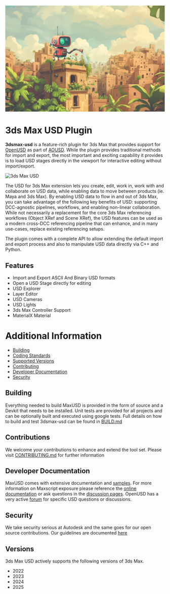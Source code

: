 ![3ds Max USD](doc/images/header.jpg "Placeholder Image")
# 3ds Max USD Plugin
**3dsmax-usd** is a feature-rich plugin for 3ds Max that provides support for [OpenUSD](http://openusd.org/) as part of [AOUSD](https://aousd.org/).  While the plugin provides traditional methods for import and export, the most important and exciting capability it provides is to load USD stages directly in the viewport for interactive editing without import/export.

![3ds Max USD](doc/images/3dsmax-usd.png "placeholder image")

The USD for 3ds Max extension lets you create, edit, work in, work with and collaborate on USD data, while enabling data to move between products (ie. Maya and 3ds Max). By enabling USD data to flow in and out of 3ds Max, you can take advantage of the following key benefits of USD: supporting DCC-agnostic pipelines, workflows, and enabling non-linear collaboration. While not necessarily a replacement for the core 3ds Max referencing workflows (Object XRef and Scene XRef), the USD features can be used as a modern cross-DCC referencing pipeline that can enhance, and in many use-cases, replace existing referencing setups.

The plugin comes with a complete API to allow extending the default import and export process and also to manipulate USD data directly via C++ and Python.


## Features
- Import and Export ASCII And Binary USD formats
- Open a USD Stage directly for editing
- USD Explorer
- Layer Editor
- USD Cameras
- USD Lights
- 3ds Max Controller Support
- MaterialX Material

# Additional Information
- [Building](#Buidling)
- [Coding Standards](doc/CodingGuidelines.md)
- [Supported Versions](#Versions)
- [Contributing](#contributions)
- [Developer Documentation]()
- [Security](#Security)



## Building
Everything needed to build MaxUSD is provided in the form of source and a Devkit that needs to be installed.  Unit tests are provided for all projects and can be optionally built and executed using google tests. Full details on how to build and test 3dsmax-usd can be found in [BUILD.md](doc/build.md)

## Contributions
We welcome your contributions to enhance and extend the tool set.  Please visit [CONTRIBUTING.md](doc/CONTRIBUTING.md) for further information

## Developer Documentation
MaxUSD comes with extensive documentation and [samples](samples/readme.md).  For more information on Maxscript exposure please reference the [online documentation](https://help.autodesk.com/view/MAXDEV/2025/ENU/?guid=MAXScript_USD_overview_html) or ask questions in the [discussion pages](https://github.com/Autodesk/3dsmax-usd/discussions).  OpenUSD has a very active [forum](https://forum.aousd.org/) for specific USD questions or discussions.

## Security
We take security serious at Autodesk and the same goes for our open source contributions.  Our guidelines are documented [here](SECURITY.md)

## Versions
3ds Max USD actively supports the following versions of 3ds Max.
- 2022
- 2023
- 2024
- 2025
